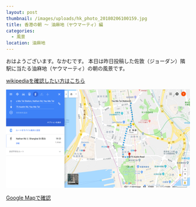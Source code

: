 ```yaml
---
layout: post
thumbnail: /images/uploads/hk_photo_20180206100159.jpg
title: 香港の朝 〜 油麻地（ヤウマーティ）編
categories:
  - 風景
location: 油麻地
---
```

おはようございます。なかむです。
本日は昨日投稿した佐敦（ジョーダン）隣駅に当たる油麻地（ヤウマーティ）の朝の風景です。

[wikipediaを確認したい方はこちら](https://ja.wikipedia.org/wiki/%E6%B2%B9%E9%BA%BB%E5%9C%B0)

![Google Map 油麻地](/images/uploads/hk_photo_20180206111549_google_map.png)

[Google Mapで確認](https://www.google.com/maps/dir/Yau+Ma+Tei+Station,+Nathan+Rd,+Yau+Ma+Tei/22.3031441,114.1704733/@22.3064835,114.164218,15.59z/data=!4m19!4m18!1m15!1m1!1s0x340400c0fe2d6c23:0xd616f1fb1264b872!2m2!1d114.1705828!2d22.3133688!3m4!1m2!1d114.1705313!2d22.3085977!3s0x340400ea8097caf5:0x9ed5c4c67f50867d!3m4!1m2!1d114.1692228!2d22.3031729!3s0x340400ec9f7c51ab:0x2cd16947a6ec589!1m0!3e2?hl=ja)
